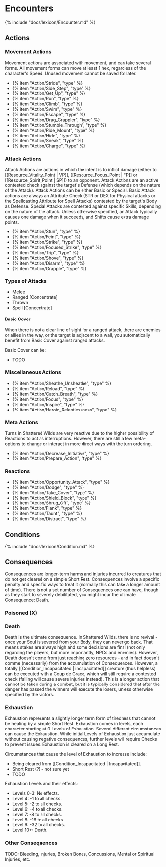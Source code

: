 # Encounters

{% include "docs/lexicon/Encounter.md" %}

## Actions

### Movement Actions

Movement actions are associated with movement, and can take several forms. All movement forms can move at least 1 hex, regardless of the character's Speed. Unused movement cannot be saved for later.

* {% item "Action/Stride", "type" %}
* {% item "Action/Side_Step", "type" %}
* {% item "Action/Get_Up", "type" %}
* {% item "Action/Run", "type" %}
* {% item "Action/Climb", "type" %}
* {% item "Action/Swim", "type" %}
* {% item "Action/Escape", "type" %}
* {% item "Action/Drag_Grappler", "type" %}
* {% item "Action/Stumble_Through", "type" %}
* {% item "Action/Ride_Mount", "type" %}
* {% item "Action/Hide", "type" %}
* {% item "Action/Sneak", "type" %}
* {% item "Action/Charge", "type" %}

### Attack Actions

Attack Actions are actions in which the intent is to inflict damage (either to [[Resource_Vitality_Point | VP]], [[Resource_Focus_Point | FP]] or [[Resource_Spirit_Point | SP]]) to an opponent. Attack Actions are an active contested check against the target's Defense (which depends on the nature of the Attack). Attack Actions can be either Basic or Special. Basic Attack actions are always an Attribute Check (STR or DEX for Physical attacks or the Spellcasting Attribute for Spell Attacks) contested by the target's Body as Defense. Special Attacks are contested against specific Skills, depending on the nature of the attack. Unless otherwise specified, an Attack typically causes one damage when it succeeds, and Shifts cause extra damage points.

* {% item "Action/Stun", "type" %}
* {% item "Action/Feint", "type" %}
* {% item "Action/Strike", "type" %}
* {% item "Action/Focused_Strike", "type" %}
* {% item "Action/Trip", "type" %}
* {% item "Action/Shove", "type" %}
* {% item "Action/Disarm", "type" %}
* {% item "Action/Grapple", "type" %}

### Types of Attacks

* Melee
* Ranged [Concentrate]
* Thrown
* Spell [Concentrate]

#### Basic Cover

When there is not a clear line of sight for a ranged attack, there are enemies or allies in the way, or the target is adjacent to a wall, you automatically benefit from Basic Cover against ranged attacks.

Basic Cover can be:

* TODO

### Miscellaneous Actions

* {% item "Action/Sheathe_Unsheathe", "type" %}
* {% item "Action/Reload", "type" %}
* {% item "Action/Catch_Breath", "type" %}
* {% item "Action/Focus", "type" %}
* {% item "Action/Inspire", "type" %}
* {% item "Action/Heroic_Relentlessness", "type" %}

### Meta Actions

Turns in Shattered Wilds are very reactive due to the higher possibility of Reactions to act as interruptions. However, there are still a few meta-options to change or interact in more direct ways with the turn ordering.

* {% item "Action/Decrease_Initiative", "type" %}
* {% item "Action/Prepare_Action", "type" %}

### Reactions

* {% item "Action/Opportunity_Attack", "type" %}
* {% item "Action/Dodge", "type" %}
* {% item "Action/Take_Cover", "type" %}
* {% item "Action/Shield_Block", "type" %}
* {% item "Action/Shrug_Off", "type" %}
* {% item "Action/Flank", "type" %}
* {% item "Action/Taunt", "type" %}
* {% item "Action/Distract", "type" %}

## Conditions

{% include "docs/lexicon/Condition.md" %}

## Consequences

Consequences are longer-term harms and injuries incurred to creatures that do not get cleared on a simple Short Rest. Consequences involve a specific penalty and specific ways to treat it (normally this can take a longer amount of time). There is not a set number of Consequences one can have, though as they start to severely debilitated, you might incur the ultimate Consequence: Death.

### Poisoned (X)

### Death

Death is the ultimate consequence. In Shattered Wilds, there is no revival - once your Soul is severed from your Body, they can never go back. That means stakes are always high and some decisions are final (not only regarding the players, but more importantly, NPCs and enemies). However, Death doesn't come from just reaching zero resources - and in fact doesn't comme (necessarily) from the accumulation of Consequences. However, a totally [[Condition_Incapacitated | incapacitated]] creature (thus helpless) can be executed with a Coup de Grace, which will still require a contested check (failing will cause severe injuries instead). This is a longer action that cannot be taken during a combat, but it is typically considered that after the danger has passed the winners will execute the losers, unless otherwise specified by the victors.

### Exhaustion

Exhaustion represents a slightly longer term form of tiredness that cannot be healing by a simple Short Rest. Exhaustion comes in levels, each character starting at 0 Levels of Exhaustion. Several different circumstances can cause the Exhaustion. While initial Levels of Exhaustion just accumulate without causing negative consequences, further levels will require Checks to prevent issues. Exhaustion is cleared on a Long Rest.

Circumstances that cause the level of Exhaustion to increase include:

* Being cleared from [[Condition_Incapacitated | Incapacitated]].
* Short Rest (?) - not sure yet
* TODO

Exhaustion Levels and their effects:

* Levels 0-3: No effects.
* Level 4: -1 to all checks.
* Level 5: -2 to all checks.
* Level 6: -4 to all checks.
* Level 7: -8 to all checks.
* Level 8: -16 to all checks.
* Level 9: -32 to all checks.
* Level 10+: Death.

### Other Consequences

TODO: Bleeding, Injuries, Broken Bones, Concussions, Mental or Spiritual Injuries, etc.
